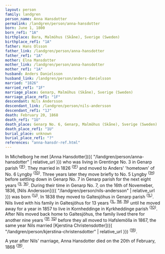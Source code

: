 ```yaml
---
layout: person
family: landgren
person_name: Anna Hansdotter
permalink: /landgren/person/anna-hansdotter
born: June 1, 1800
born_ref1: "1A"
birthplace: Bara, Malmöhus (Skåne), Sverige (Sweden)
birthplace_ref1: "1A"
father: Hans Olsson
father_link: /landgren/person/anna-hansdotter
father_ref1: "1A"
mother: Elna Mansdotter
mother_link: /landgren/person/anna-hansdotter
mother_ref1: "1A"
husband: Anders Danielsson
husband_link: /landgren/person/anders-danielsson
married: "1826"
married_ref1: "1F"
marriage_place: Genarp, Malmöhus (Skåne), Sverige (Sweden)
marriage_place_ref1: "1F"
descendant: Nils Andersson
descendant_link: /landgren/person/nils-andersson
descendant_ref1: "1J"
death: February 20, 1868
death_ref1: "1U"
death_place: Genarp No. 6, Genarp, Malmöhus (Skåne), Sverige (Sweden)
death_place_ref1: "1U"
burial_place: unknown
burial_place_ref1: "?"
references: "anna-hansdr-ref.html"
---
```


In Michelborg he met [Anna Hansdotter]({{ "/landgren/person/anna-hansdotter" | relative_url }}) who was living in Grentinge No. 3 in Genarp parish <sup>([1F](#1F))</sup>. They married in 1826 <sup>([1F](#1F))</sup> and moved to Anders' 'hometown' of No. 6 Lyngby <sup>([1G](#1G))</sup>. Three years later they move briefly to No. 5 Lyngby <sup>([1H](#1H))</sup> before settling down in Genarp No. 7 in Genarp parish for the next eight years <sup>([1I](#1I), [1K](#1K))</sup>. During their time in Genarp No. 7, on the 16th of Novemeber, 1836, [Nils Andersson]({{ "/landgren/person/nils-andersson" | relative_url }}) was born <sup>([1J](#1J))</sup>. In 1838 they moved to Galtesjöhus in Genarp parish <sup>([1L](#1L))</sup>. Nils lived with his family in Galtesjöhus for 13 years <sup>([1L](#1L), [1M](#1M), [1N](#1N))</sup> until he moved away for a year in 1857 to live in Kornheddinge in Kyrkheddinge parish <sup>([1O](#1O))</sup>. After Nils moved back home to Galtesjöhus, the family lived there for another nine years <sup>([1P](#1P), [1Q](#1Q))</sup> before they all moved to Hafslemölla in 1867, the same year Nils married [Kjerstina Christensdotter]({{ "/landgren/person/kjerstina-christensdotter" | relative_url }}) <sup>([1R](#1R))</sup>.

A year after Nils' marriage, Anna Hansdotter died on the 20th of February, 1868 <sup>([1R](#1R))</sup>.
